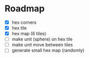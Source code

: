 # Roadmap

- [x] hex corners
- [x] hex tile
- [x] hex map (6 tiles)
- [ ] make unit (sphere) on hex tile
- [ ] make unit move between tiles
- [ ] generate small hex map (randomly)
